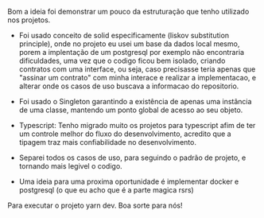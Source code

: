 Bom a ideia foi demonstrar um pouco da estruturação que tenho utilizado nos projetos.

- Foi usado conceito de solid especificamente (liskov substitution principle), onde no projeto eu usei um base da dados local mesmo, porem a implentação de um postgresql por exemplo não encontraria dificuldades, uma vez que o codigo ficou bem isolado, criando contratos com uma interface, ou seja, caso precisasse teria apenas que "assinar um contrato" com minha interace e realizar a implementacao, e alterar onde os casos de uso buscava a informacao do repositorio.

- Foi usado o Singleton garantindo a existência de apenas uma instância de uma classe, mantendo um ponto global de acesso ao seu objeto.

- Typescript: Tenho migrado muito os projetos para typescript afim de ter um controle melhor do fluxo do desenvolvimento, acredito que a tipagem traz mais confiabilidade no desenvolvimento.

- Separei todos os casos de uso, para seguindo o padrão de projeto, e tornando mais legivel o codigo.
- Uma ideia para uma proxima oportunidade é implementar docker e postgresql (o que eu acho que é a parte magica rsrs)


Para executar o projeto yarn dev. Boa sorte para nós!

